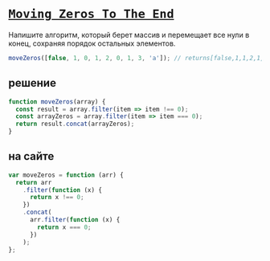 # [`Moving Zeros To The End`](../../index.md)

Напишите алгоритм, который берет массив и перемещает все нули в конец, сохраняя порядок остальных элементов.

```js
moveZeros([false, 1, 0, 1, 2, 0, 1, 3, 'a']); // returns[false,1,1,2,1,3,"a",0,0]
```

## решение

```js
function moveZeros(array) {
  const result = array.filter(item => item !== 0);
  const arrayZeros = array.filter(item => item === 0);
  return result.concat(arrayZeros);
}
```

## на сайте

```js
var moveZeros = function (arr) {
  return arr
    .filter(function (x) {
      return x !== 0;
    })
    .concat(
      arr.filter(function (x) {
        return x === 0;
      })
    );
};
```
